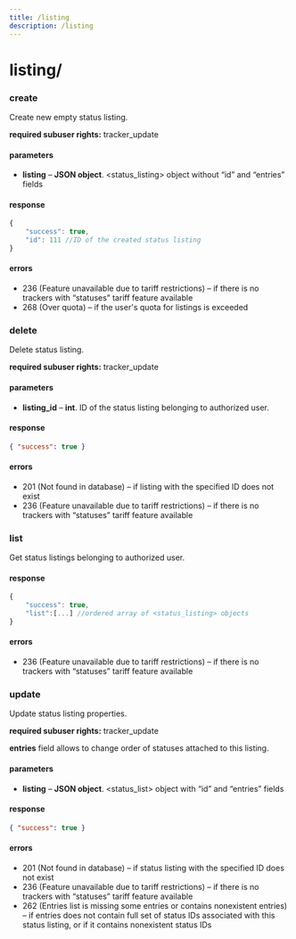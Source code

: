 ```yaml
---
title: /listing
description: /listing
---
```


# listing/
### create
Create new empty status listing.

**required subuser rights:** tracker_update

#### parameters
* **listing** – **JSON object**. <status_listing> object without “id” and “entries” fields

#### response
```js
{
    "success": true,
    "id": 111 //ID of the created status listing
}
```

#### errors

*   236 (Feature unavailable due to tariff restrictions) – if there is no trackers with “statuses” tariff feature available
*   268 (Over quota) – if the user's quota for listings is exceeded

### delete

Delete status listing.

**required subuser rights:** tracker_update

#### parameters

* **listing_id** – **int**. ID of the status listing belonging to authorized user.

#### response

```json
{ "success": true }
```

#### errors
*   201 (Not found in database) – if listing with the specified ID does not exist
*   236 (Feature unavailable due to tariff restrictions) – if there is no trackers with “statuses” tariff feature available

### list
Get status listings belonging to authorized user.

#### response
```js
{
    "success": true,
    "list":[...] //ordered array of <status_listing> objects
}
```

#### errors
*   236 (Feature unavailable due to tariff restrictions) – if there is no trackers with “statuses” tariff feature available

### update
Update status listing properties.

**required subuser rights:** tracker_update

**entries** field allows to change order of statuses attached to this listing.

#### parameters
* **listing** – **JSON object**. <status_list> object with “id” and “entries” fields

#### response

```json
{ "success": true }
```

#### errors
*   201 (Not found in database) – if status listing with the specified ID does not exist
*   236 (Feature unavailable due to tariff restrictions) – if there is no trackers with “statuses” tariff feature available
*   262 (Entries list is missing some entries or contains nonexistent entries) – if entries does not contain full set of status IDs associated with this status listing, or if it contains nonexistent status IDs

